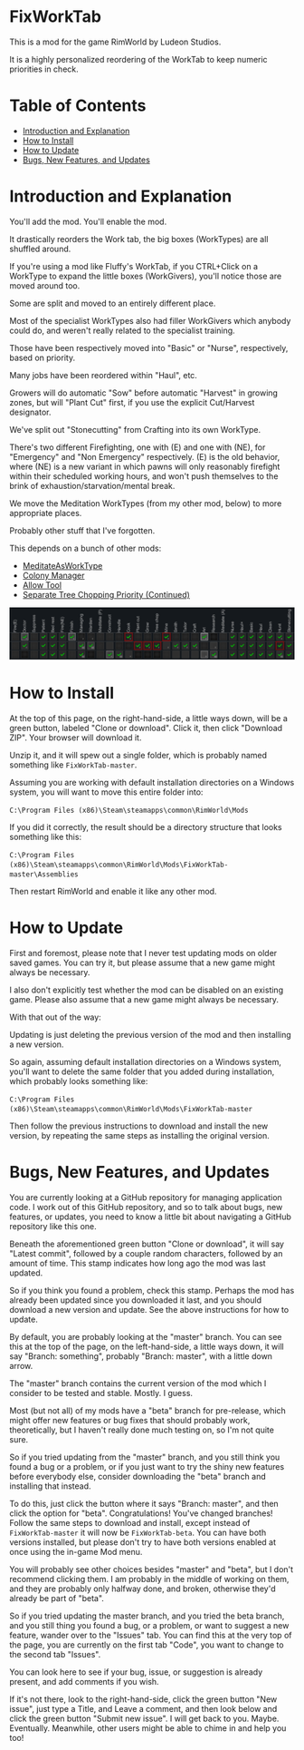 # FixWorkTab

This is a mod for the game RimWorld by Ludeon Studios.

It is a highly personalized reordering of the WorkTab to keep numeric priorities in check.

# Table of Contents

* [Introduction and Explanation](#introduction-and-explanation)
* [How to Install](#how-to-install)
* [How to Update](#how-to-update)
* [Bugs, New Features, and Updates](#bugs-new-features-and-updates)

# Introduction and Explanation

You'll add the mod. You'll enable the mod.

It drastically reorders the Work tab, the big boxes (WorkTypes) are all shuffled around.

If you're using a mod like Fluffy's WorkTab, if you CTRL+Click on a WorkType to expand the little boxes (WorkGivers), you'll notice those are moved around too.

Some are split and moved to an entirely different place.

Most of the specialist WorkTypes also had filler WorkGivers which anybody could do, and weren't really related to the specialist training.

Those have been respectively moved into "Basic" or "Nurse", respectively, based on priority.

Many jobs have been reordered within "Haul", etc.

Growers will do automatic "Sow" before automatic "Harvest" in growing zones, but will "Plant Cut" first, if you use the explicit Cut/Harvest designator.

We've split out "Stonecutting" from Crafting into its own WorkType.

There's two different Firefighting, one with (E) and one with (NE), for "Emergency" and "Non Emergency" respectively. (E) is the old behavior, where (NE) is a new variant in which pawns will only reasonably firefight within their scheduled working hours, and won't push themselves to the brink of exhaustion/starvation/mental break.

We move the Meditation WorkTypes (from my other mod, below) to more appropriate places.

Probably other stuff that I've forgotten.

This depends on a bunch of other mods:

* [MeditateAsWorkType](https://github.com/maarxx/MeditateAsWorkType/)
* [Colony Manager](https://ludeon.com/forums/index.php?topic=16120)
* [Allow Tool](https://ludeon.com/forums/index.php?topic=17218.0)
* [Separate Tree Chopping Priority (Continued)](https://github.com/emipa606/SeparateTreeChoppingPriority)

![WorkTabPreview](./About/Preview.png)

# How to Install

At the top of this page, on the right-hand-side, a little ways down, will be a green button, labeled "Clone or download". Click it, then click "Download ZIP". Your browser will download it.

Unzip it, and it will spew out a single folder, which is probably named something like `FixWorkTab-master`.

Assuming you are working with default installation directories on a Windows system, you will want to move this entire folder into:

`C:\Program Files (x86)\Steam\steamapps\common\RimWorld\Mods`

If you did it correctly, the result should be a directory structure that looks something like this:

`C:\Program Files (x86)\Steam\steamapps\common\RimWorld\Mods\FixWorkTab-master\Assemblies`

Then restart RimWorld and enable it like any other mod.

# How to Update

First and foremost, please note that I never test updating mods on older saved games. You can try it, but please assume that a new game might always be necessary.

I also don't explicitly test whether the mod can be disabled on an existing game. Please also assume that a new game might always be necessary.

With that out of the way:

Updating is just deleting the previous version of the mod and then installing a new version.

So again, assuming default installation directories on a Windows system, you'll want to delete the same folder that you added during installation, which probably looks something like:

`C:\Program Files (x86)\Steam\steamapps\common\RimWorld\Mods\FixWorkTab-master`

Then follow the previous instructions to download and install the new version, by repeating the same steps as installing the original version.

# Bugs, New Features, and Updates

You are currently looking at a GitHub repository for managing application code. I work out of this GitHub repository, and so to talk about bugs, new features, or updates, you need to know a little bit about navigating a GitHub repository like this one.

Beneath the aforementioned green button "Clone or download", it will say "Latest commit", followed by a couple random characters, followed by an amount of time. This stamp indicates how long ago the mod was last updated.

So if you think you found a problem, check this stamp. Perhaps the mod has already been updated since you downloaded it last, and you should download a new version and update. See the above instructions for how to update.

By default, you are probably looking at the "master" branch. You can see this at the top of the page, on the left-hand-side, a little ways down, it will say "Branch: something", probably "Branch: master", with a little down arrow.

The "master" branch contains the current version of the mod which I consider to be tested and stable. Mostly. I guess.

Most (but not all) of my mods have a "beta" branch for pre-release, which might offer new features or bug fixes that should probably work, theoretically, but I haven't really done much testing on, so I'm not quite sure.

So if you tried updating from the "master" branch, and you still think you found a bug or a problem, or if you just want to try the shiny new features before everybody else, consider downloading the "beta" branch and installing that instead.

To do this, just click the button where it says "Branch: master", and then click the option for "beta". Congratulations! You've changed branches! Follow the same steps to download and install, except instead of `FixWorkTab-master` it will now be `FixWorkTab-beta`. You can have both versions installed, but please don't try to have both versions enabled at once using the in-game Mod menu.

You will probably see other choices besides "master" and "beta", but I don't recommend clicking them. I am probably in the middle of working on them, and they are probably only halfway done, and broken, otherwise they'd already be part of "beta".

So if you tried updating the master branch, and you tried the beta branch, and you still thing you found a bug, or a problem, or want to suggest a new feature, wander over to the "Issues" tab. You can find this at the very top of the page, you are currently on the first tab "Code", you want to change to the second tab "Issues".

You can look here to see if your bug, issue, or suggestion is already present, and add comments if you wish.

If it's not there, look to the right-hand-side, click the green button "New issue", just type a Title, and Leave a comment, and then look below and click the green button "Submit new issue". I will get back to you. Maybe. Eventually. Meanwhile, other users might be able to chime in and help you too!
